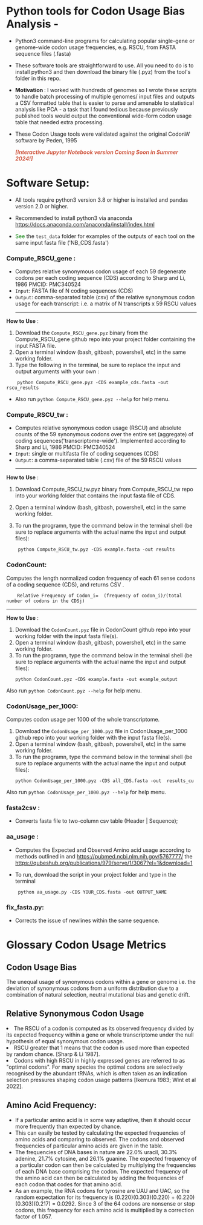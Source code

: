 # Python tools for Codon Usage Bias Analysis - 
- Python3 command-line programs for calculating popular single-gene or genome-wide codon usage frequencies, e.g. RSCU, from FASTA sequence files (.fasta)
- These software tools are straightforward to use. All you need to do is to install python3 and then download the binary file (.pyz) from the tool's folder in this repo.	
- <b> Motivation </b>: I worked with hundreds of genomes so I wrote these scripts to handle batch processing of multiple genomes/ input files and outputs a CSV formatted table that is easier to parse and amenable to statistical analysis like PCA - a task that I found tedious  because  previously published tools would output the conventional wide-form codon usage table that needed extra processing.  
- These Codon Usage tools were validated against the original CodonW software by Peden, 1995

  
   <b> <font color='d#f59e42'> ***[Interactive Jupyter Notebook version Coming Soon in Summer 2024!]*** </font></b>
   
# Software Setup:
- All tools require python3 version 3.8 or higher is installed and pandas version 2.0 or higher.
- Recommended to install python3 via anaconda https://docs.anaconda.com/anaconda/install/index.html 

- <font color='green'> See </font> the ```test_data``` folder for examples of the outputs of each tool on the same input fasta file ('NB_CDS.fasta')
### Compute_RSCU_gene :  
- Computes relative synonymous codon usage of each 59 degenerate codons per each coding sequence (CDS) according to Sharp and Li, 1986 PMCID: PMC340524
- `Input`:  FASTA file of N coding sequences (CDS)
- `Output`: comma-separated table (csv) of the relative synonymous codon usage for each transcript: i.e. a matrix of N transcripts x 59 RSCU values
  ******************************************************************************************************
<b>How to Use</b> :

1. Download the `Compute_RSCU_gene.pyz` binary from the Compute_RSCU_gene github repo into your project folder containing the input FASTA file.
2. Open a terminal window (bash, gitbash, powershell, etc) in the same working folder.</li> 
3. Type the following in the terminal, be sure to replace the input and output arguments with your own :</li>

```console
	python Compute_RSCU_gene.pyz -CDS example_cds.fasta -out rscu_results
 ```
    
   - Also run ```python Compute_RSCU_gene.pyz --help```  for help menu.

### Compute_RSCU_tw :  
-  Computes relative synonymous codon usage (RSCU) and absolute counts of the 59 synonymous codons over the entire set (aggregate) of coding sequences('transcriptome-wide'). Implemented  according to  Sharp and Li, 1986  PMCID: PMC340524
- `Input`: single or multifasta file of coding sequences (CDS)
- `Output`: a comma-separated table (.csv) file of the 59 RSCU values
  ******************************************************************************************************
**How to Use** :
1. Download Compute_RSCU_tw.pyz binary from Compute_RSCU_tw repo into your working folder that contains the input fasta file of CDS.
2. Open a terminal window (bash, gitbash, powershell, etc) in the same working folder.
3. To run the programn, type the command below in the terminal shell (be sure to replace arguments with the actual name the input and output files):

   ```console
   	python Compute_RSCU_tw.pyz -CDS example.fasta -out results
   ```  

### CodonCount: 
Computes the length normalized codon frequency of each 61 sense codons of a coding sequence (CDS), and returns CSV .
            
	    Relative Frequency of Codon_i=  (frequency of codon_i)/(total number of codons in the CDSj)
******************************************************************************************************
**How to Use** :
1.  Download the `CodonCount.pyz` file in CodonCount github repo into your working folder with the input fasta file(s). 
2. Open a terminal window (bash, gitbash, powershell, etc) in the same working folder.
3.  To run the programn, type the command below in the terminal shell (be sure to replace arguments with the actual name the input and output files):
	```console
	python CodonCount.pyz -CDS example.fasta -out example_output
 	``` 
 Also run ```python CodonCount.pyz --help```  for help menu.

 ### CodonUsage_per_1000:   
 Computes codon usage per 1000 of the whole transcriptome.
1. Download the `CodonUsage_per_1000.pyz` file in CodonUsage_per_1000 github repo into your working folder with the input fasta file(s).
2. Open a terminal window (bash, gitbash, powershell, etc) in the same working folder.
4. To run the programn, type the command below in the terminal shell (be sure to replace arguments with the actual name the input and output files):
	```console
	python CodonUsage_per_1000.pyz -CDS all_CDS.fasta -out  results_cu
  	```
 Also run ```python CodonUsage_per_1000.pyz --help```  for help menu.
### fasta2csv : 
- Converts fasta file to two-column csv table (Header | Sequence); 
### aa_usage :
- Computes the Expected and Observed Amino acid usage according to methods outlined in  and https://pubmed.ncbi.nlm.nih.gov/5767777/ the https://qubeshub.org/publications/979/serve/1/3067?el=1&download=1 
- To run, download the script in your project folder and type in the terminal

  ``` python aa_usage.py -CDS YOUR_CDS.fasta -out OUTPUT_NAME```
  
### fix_fasta.py: 
- Corrects the issue of newlines within the same sequence. 

# Glossary Codon Usage Metrics

## Codon Usage Bias
The unequal usage of synonymous codons within a gene or genome i.e. the deviation of synonymous codons from a uniform distribution due to a combination of natural selection, neutral mutational bias and genetic drift. 

## Relative Synonymous Codon Usage
<li> The RSCU of a codon is computed as its observed frequency  divided by its expected frequency within a gene or whole transcriptome under the null hypothesis of equal synonymous codon usage. </li>
<li> RSCU greater that 1 means that the codon is used more than expected by random chance. [Sharp & Li 1987]. </li>
<li>Codons with high RSCU in highly expressed genes are referred to as "optimal codons". For many species the optimal codons are selectively recognised by the abundant tRNAs, which is often taken as an indication selection pressures shaping codon usage patterns [Ikemura 1983; Wint et al 2022]. </li>

## Amino Acid Frequency:
- If a particular amino acid is in some way adaptive, then it should occur more frequently than expected by chance.
- This can easily be tested by calculating the expected frequencies of amino acids and comparing to observed. The codons and observed frequencies of particular amino acids are given in the table.
- The frequencies of DNA bases in nature are 22.0% uracil, 30.3% adenine, 21.7% cytosine, and 26.1% guanine. The expected frequency of a particular codon can then be calculated by multiplying the frequencies of each DNA base comprising the codon. The expected frequency of the amino acid can then be calculated by adding the frequencies of each codon that codes for that amino acid.
- As an example, the RNA codons for tyrosine are UAU and UAC, so the random expectation for its frequency is (0.220)(0.303)(0.220) + (0.220)(0.303)(0.217) = 0.0292. Since 3 of the 64 codons are nonsense or stop codons, this frequency for each amino acid is multiplied by a correction factor of 1.057.
